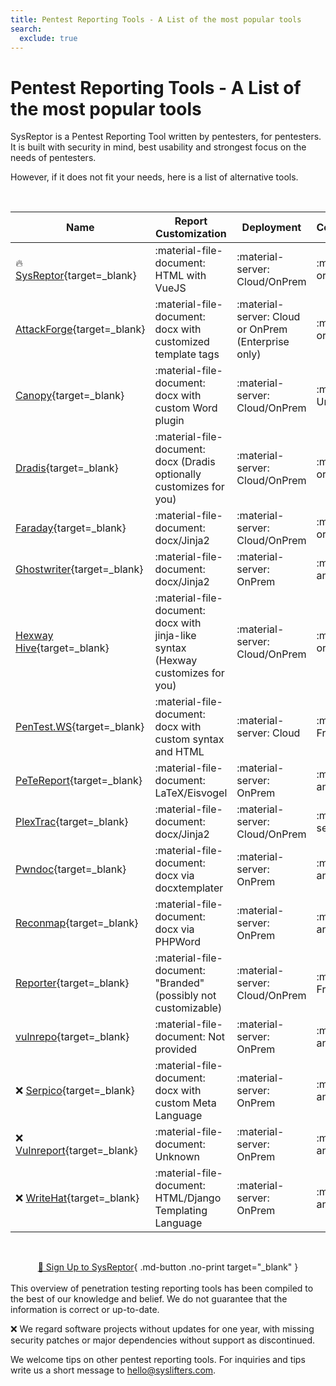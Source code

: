 ```yaml
---
title: Pentest Reporting Tools - A List of the most popular tools
search:
  exclude: true
---
```


# Pentest Reporting Tools - A List of the most popular tools


SysReptor is a Pentest Reporting Tool written by pentesters, for pentesters. It is built with security in mind, best usability and strongest focus on the needs of pentesters.

However, if it does not fit your needs, here is a list of alternative tools.  

<br>

| Name | Report Customization | Deployment | Costs/User/Month |
| - | - | - | - |
| 🔥 [SysReptor](https://docs.sysreptor.com){target=_blank} | :material-file-document: HTML with VueJS | :material-server: Cloud/OnPrem | :material-tag: Free or € 50 |
|  [AttackForge](https://attackforge.com/){target=_blank} | :material-file-document: docx with customized template tags | :material-server: Cloud or OnPrem (Enterprise only) | :material-tag: Free or $ 30 to $ 50 |
|  [Canopy](https://www.checksec.com/canopy.html){target=_blank} | :material-file-document: docx with custom Word plugin | :material-server: Cloud/OnPrem | :material-tag: Unknown |
|  [Dradis](https://dradisframework.com/){target=_blank} | :material-file-document: docx (Dradis optionally customizes for you) | :material-server: Cloud/OnPrem | :material-tag: Free or $ 79 or $ 149 |
|  [Faraday](https://faradaysec.com/){target=_blank} | :material-file-document: docx/Jinja2 | :material-server: Cloud/OnPrem | :material-tag: Free or from $ 120 |
|  [Ghostwriter](https://github.com/GhostManager/Ghostwriter){target=_blank} | :material-file-document: docx/Jinja2 | :material-server: OnPrem | :material-tag: Free and Open Source |
|  [Hexway Hive](https://hexway.io/hive/){target=_blank} | :material-file-document: docx with jinja-like syntax (Hexway customizes for you) | :material-server: Cloud/OnPrem | :material-tag: Free or $ 78 |
|  [PenTest.WS](https://pentest.ws/){target=_blank} | :material-file-document: docx with custom syntax and HTML | :material-server: Cloud | :material-tag: From $ 4.95 |
|  [PeTeReport](https://github.com/1modm/petereport){target=_blank} | :material-file-document: LaTeX/Eisvogel | :material-server: OnPrem | :material-tag: Free and Open Source |
|  [PlexTrac](https://plextrac.com/){target=_blank} | :material-file-document: docx/Jinja2 | :material-server: Cloud/OnPrem | :material-tag: Top secret |
|  [Pwndoc](https://github.com/pwndoc/pwndoc){target=_blank} | :material-file-document: docx via docxtemplater | :material-server: OnPrem | :material-tag: Free and Open Source |
|  [Reconmap](https://github.com/reconmap/reconmap){target=_blank} | :material-file-document: docx via PHPWord | :material-server: OnPrem | :material-tag: Free and Open Source |
|  [Reporter](https://securityreporter.app/){target=_blank} | :material-file-document: "Branded" (possibly not customizable) | :material-server: Cloud/OnPrem | :material-tag: From $ 160 |
|  [vulnrepo](https://vulnrepo.com/){target=_blank} | :material-file-document: Not provided | :material-server: OnPrem | :material-tag: Free and Open Source |
| ❌ [Serpico](https://github.com/SerpicoProject/Serpico){target=_blank} | :material-file-document: docx with custom Meta Language | :material-server: OnPrem | :material-tag: Free and Open Source |
| ❌ [Vulnreport](https://github.com/salesforce/vulnreport){target=_blank} | :material-file-document: Unknown | :material-server: OnPrem | :material-tag: Free and Open Source |
| ❌ [WriteHat](https://github.com/blacklanternsecurity/writehat){target=_blank} | :material-file-document: HTML/Django Templating Language | :material-server: OnPrem | :material-tag: Free and Open Source |



<br><div style="text-align:center">[:rocket: Sign Up to SysReptor](#){ .md-button .no-print target="_blank" }</div>
<br>
This overview of penetration testing reporting tools has been compiled to the best of our knowledge and belief. We do not guarantee that the information is correct or up-to-date.

❌ We regard software projects without updates for one year, with missing security patches or major dependencies without support as discontinued.

We welcome tips on other pentest reporting tools.
For inquiries and tips write us a short message to hello@syslifters.com.

